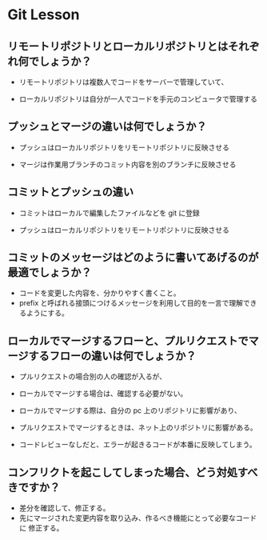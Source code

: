 # Git Lesson

## リモートリポジトリとローカルリポジトリとはそれぞれ何でしょうか？

- リモートリポジトリは複数人でコードをサーバーで管理していて、

- ローカルリポジトリは自分が一人でコードを手元のコンピュータで管理する

## プッシュとマージの違いは何でしょうか？

- プッシュはローカルリポジトリをリモートリポジトリに反映させる

- マージは作業用ブランチのコミット内容を別のブランチに反映させる

## コミットとプッシュの違い

- コミットはローカルで編集したファイルなどを git に登録

- プッシュはローカルリポジトリをリモートリポジトリに反映させる

## コミットのメッセージはどのように書いてあげるのが最適でしょうか？

- コードを変更した内容を、分かりやすく書くこと。
- prefix と呼ばれる接頭につけるメッセージを利用して目的を一言で理解できるようにする。

## ローカルでマージするフローと、プルリクエストでマージするフローの違いは何でしょうか？

- プルリクエストの場合別の人の確認が入るが、
- ローカルでマージする場合は、確認する必要がない。

- ローカルでマージする際は、自分の pc 上のリポジトリに影響があり、
- プルリクエストでマージするときは、ネット上のリポジトリに影響がある。

- コードレビューなしだと、エラーが起きるコードが本番に反映してしまう。

## コンフリクトを起こしてしまった場合、どう対処すべきですか？

- 差分を確認して、修正する。
- 先にマージされた変更内容を取り込み、作るべき機能にとって必要なコードに
  修正する。
